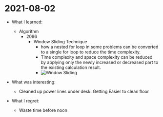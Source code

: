 # 2021-08-02

- What I learned:
  - Algorithm
    - 2096
      - Window Sliding Technique
        - how a nested for loop in some problems can be converted to a single for loop to reduce the time complexity.
        - Time complexity and space complexity can be reduced by applying only the newly increased or decreased part to the existing calculation result.
        - ![Window Sliding](https://blog.fakecoding.com/content/images/wordpress/2020/07/Screen-Shot-2020-07-21-at-19.52.00.png)

- What was interesting: 
  - Cleaned up power lines under desk. Getting Easier to clean floor
- What I regret: 
  - Waste time before noon
